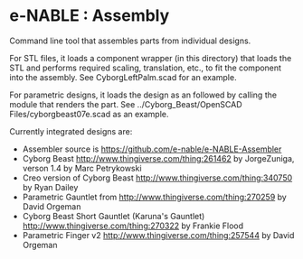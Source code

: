 e-NABLE : Assembly
==================

Command line tool that assembles parts from individual designs.

For STL files, it loads a component wrapper (in this directory) that loads the STL and performs required scaling,
translation, etc., to fit the component into the assembly. See CyborgLeftPalm.scad for an example.

For parametric designs, it loads the design as an <import> followed by calling the module that renders the part. See ../Cyborg_Beast/OpenSCAD Files/cyborgbeast07e.scad as an example.

Currently integrated designs are:

- Assembler source is https://github.com/e-nable/e-NABLE-Assembler
- Cyborg Beast http://www.thingiverse.com/thing:261462 by JorgeZuniga, verson 1.4 by Marc Petrykowski 
- Creo version of Cyborg Beast http://www.thingiverse.com/thing:340750 by Ryan Dailey
- Parametric Gauntlet from http://www.thingiverse.com/thing:270259 by David Orgeman
- Cyborg Beast Short Gauntlet (Karuna's Gauntlet) http://www.thingiverse.com/thing:270322 by Frankie Flood 
- Parametric Finger v2  http://www.thingiverse.com/thing:257544 by David Orgeman
